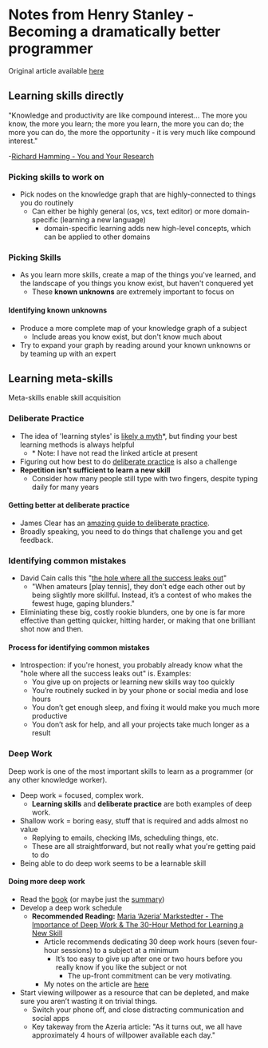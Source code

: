 # Notes from Henry Stanley - Becoming a dramatically better programmer

Original article available [here](https://recurse.henrystanley.com/post/better/)

## Learning skills directly

"Knowledge and productivity are like compound interest... The more you know, the more you learn; the more you learn, the more you can do; the more you can do, the more the opportunity - it is very much like compound interest."

-[Richard Hamming - You and Your Research](https://www.cs.virginia.edu/~robins/YouAndYourResearch.html)

<!-- Consider including this in document outline. If so, then update Headings structure accordingly: -->
<!-- ## Learning skills directly -->

### Picking skills to work on

* Pick nodes on the knowledge graph that are highly-connected to things you do routinely
    * Can either be highly general (os, vcs, text editor) or more domain-specific (learning a new language)
        * domain-specific learning adds new high-level concepts, which can be applied to other domains

### Picking Skills

* As you learn more skills, create a map of the things you've learned, and the landscape of you things you know exist, but haven't conquered yet
    * These **known unknowns** are extremely important to focus on

#### Identifying known unknowns

* Produce a more complete map of your knowledge graph of a subject
    * Include areas you know exist, but don't know much about
* Try to expand your graph by reading around your known unknowns or by teaming up with an expert

## Learning meta-skills

Meta-skills enable skill acquisition

### Deliberate Practice

* The idea of 'learning styles' is [likely a myth](https://www.theatlantic.com/science/archive/2018/04/the-myth-of-learning-styles/557687/)\*, but finding your best learning methods is always helpful
    * \* Note: I have not read the linked article at present
* Figuring out how best to do [deliberate practice](https://jamesclear.com/beginners-guide-deliberate-practice) is also a challenge 
* **Repetition isn't sufficient to learn a new skill**
    * Consider how many people still type with two fingers, despite typing daily for many years

#### Getting better at deliberate practice

* James Clear has an [amazing guide to deliberate practice](https://jamesclear.com/beginners-guide-deliberate-practice).
* Broadly speaking, you need to do things that challenge you and get feedback.

### Identifying common mistakes 

* David Cain calls this "[the hole where all the success leaks out](https://www.raptitude.com/2018/05/where-success-leaks/)"
    * "When amateurs [play tennis], they don’t edge each other out by being slightly more skillful. Instead, it’s a contest of who makes the fewest huge, gaping blunders."
* Eliminiating these big, costly rookie blunders, one by one is far more effective than getting quicker, hitting harder, or making that one brilliant shot now and then.

#### Process for identifying common mistakes

* Introspection: if you're honest, you probably already know what the "hole where all the success leaks out" is. Examples:
    * You give up on projects or learning new skills way too quickly
    * You’re routinely sucked in by your phone or social media and lose hours
    * You don’t get enough sleep, and fixing it would make you much more productive
    * You don’t ask for help, and all your projects take much longer as a result

### Deep Work

Deep work is one of the most important skills to learn as a programmer (or any other knowledge worker). 

* Deep work = focused, complex work. 
    * **Learning skills** and **deliberate practice** are both examples of deep work. 
* Shallow work = boring easy, stuff that is required and adds almost no value
    * Replying to emails, checking IMs, scheduling things, etc.
    * These are all straightforward, but not really what you're getting paid to do
* Being able to do deep work seems to be a learnable skill

#### Doing more deep work

* Read the [book](https://www.amazon.com/Deep-Work-Focused-Success-Distracted/dp/1455586692) (or maybe just the [summary](https://www.samuelthomasdavies.com/book-summaries/business/deep-work/))
* Develop a deep work schedule
    * **Recommended Reading:** [Maria ‘Azeria’ Markstedter - The Importance of Deep Work & The 30-Hour Method for Learning a New Skill](https://azeria-labs.com/the-importance-of-deep-work-the-30-hour-method-for-learning-a-new-skill/)
        * Article recommends dedicating 30 deep work hours (seven four-hour sessions) to a subject at a minimum
            *  It’s too easy to give up after one or two hours before you really know if you like the subject or not
                * The up-front commitment can be very motivating.
        * My notes on the article are [here](link-to-notes)
* Start viewing willpower as a resource that can be depleted, and make sure you aren’t wasting it on trivial things.
    * Switch your phone off, and close distracting communication and social apps 
    * Key takeway from the Azeria article: "As it turns out, we all have approximately 4 hours of willpower available each day."